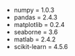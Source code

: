 * numpy = 1.0.3
* pandas = 2.4.3
* matplotlib = 0.2.4
* seaborne = 3.6
* matlab = 2.4.2
* scikit-learn = 4.5.6
